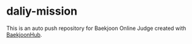 # daliy-mission
This is an auto push repository for Baekjoon Online Judge created with [BaekjoonHub](https://github.com/BaekjoonHub/BaekjoonHub).
